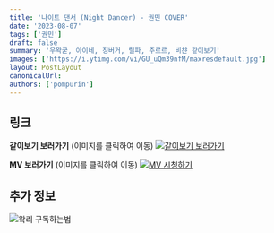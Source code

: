 ```yaml
---
title: '나이트 댄서 (Night Dancer) - 권민 COVER'
date: '2023-08-07'
tags: ['권민']
draft: false
summary: '우왁굳, 아이네, 징버거, 릴파, 주르르, 비챤 같이보기'
images: ['https://i.ytimg.com/vi/GU_uQm39nfM/maxresdefault.jpg']
layout: PostLayout
canonicalUrl:
authors: ['pompurin']
---
```


## 링크

**같이보기 보러가기** (이미지를 클릭하여 이동)
[![같이보기 보러가기](../static/images/logo.png)](https://cafe.naver.com/steamindiegame/12344213)

**MV 보러가기** (이미지를 클릭하여 이동)
[![MV 시청하기](https://i.ytimg.com/vi/GU_uQm39nfM/maxresdefault.jpg)](https://youtu.be/GU_uQm39nfM)

## 추가 정보

![왁리 구독하는법](../static/images/sub.gif)

